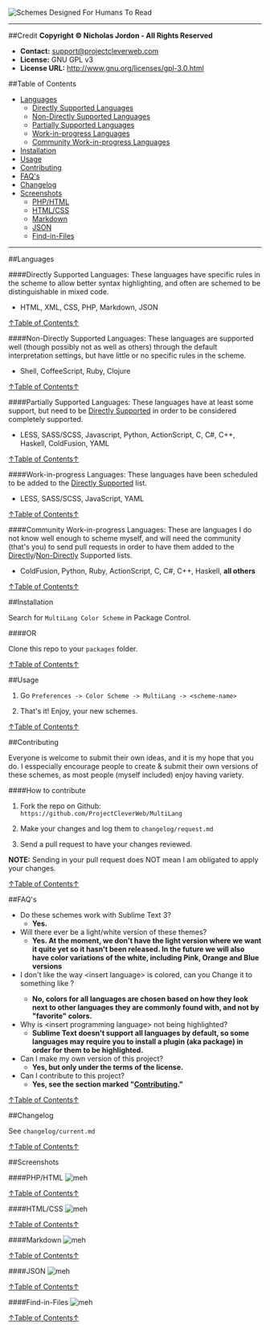 ![Schemes Designed For Humans To Read](http://i.imgur.com/nVWX4VB.png)

---
##Credit
**Copyright &copy; Nicholas Jordon - All Rights Reserved**

* **Contact:** support@projectcleverweb.com
* **License:** GNU GPL v3  
* **License URL:** http://www.gnu.org/licenses/gpl-3.0.html  

##Table of Contents
* [Languages](#languages)
    * [Directly Supported Languages](#directly-supported-languages)
    * [Non-Directly Supported Languages](#non-directly-supported-languages)
    * [Partially Supported Languages](#partially-supported-languages)
    * [Work-in-progress Languages](#work-in-progress-languages)
    * [Community Work-in-progress Languages](#community-work-in-progress-languages)
* [Installation](#installation)
* [Usage](#usage)
* [Contributing](#contributing)
* [FAQ's](#faqs)
* [Changelog](#changelog)
* [Screenshots](#screenshots)
    * [PHP/HTML](#phphtml)
    * [HTML/CSS](#htmlcss)
    * [Markdown](#markdown)
    * [JSON](#json)
    * [Find-in-Files](#find-in-files)

---


##Languages

####Directly Supported Languages:
These languages have specific rules in the scheme to allow better syntax highlighting, and often are schemed to be distinguishable in mixed code.

* HTML, XML, CSS, PHP, Markdown, JSON

[↑Table of Contents↑](#table-of-contents)

####Non-Directly Supported Languages:
These languages are supported well (though possibly not as well as others) through the default interpretation settings, but have little or no specific rules in the scheme.

* Shell, CoffeeScript, Ruby, Clojure

[↑Table of Contents↑](#table-of-contents)

####Partially Supported Languages:
These languages have at least some support, but need to be [Directly Supported](#directly-supported-languages) in order to be considered completely supported.

* LESS, SASS/SCSS, Javascript, Python, ActionScript, C, C#, C++, Haskell, ColdFusion, YAML

[↑Table of Contents↑](#table-of-contents)

####Work-in-progress Languages:
These languages have been scheduled to be added to the [Directly Supported](#directly-supported-languages) list.

* LESS, SASS/SCSS, JavaScript, YAML

[↑Table of Contents↑](#table-of-contents)

####Community Work-in-progress Languages:
These are languages I do not know well enough to scheme myself, and will need the community (that's you) to send pull requests in order to have them added to the [Directly](#directly-supported-languages)/[Non-Directly](#non-directly-supported-languages) Supported lists.

* ColdFusion, Python, Ruby, ActionScript, C, C#, C++, Haskell, **all others**

[↑Table of Contents↑](#table-of-contents)


##Installation

Search for `MultiLang Color Scheme` in Package Control.

####OR

Clone this repo to your `packages` folder.

[↑Table of Contents↑](#table-of-contents)

##Usage

1. Go `Preferences -> Color Scheme -> MultiLang -> <scheme-name>`  

2. That's it! Enjoy, your new schemes.

[↑Table of Contents↑](#table-of-contents)

##Contributing

Everyone is welcome to submit their own ideas, and it is my hope that you do. I esspecially encourage people to create &amp; submit their own versions of these schemes, as most people (myself included) enjoy having variety.

####How to contribute

1. Fork the repo on Github: `https://github.com/ProjectCleverWeb/MultiLang`  

2. Make your changes and log them to `changelog/request.md`  

3. Send a pull request to have your changes reviewed.  


**NOTE:** Sending in your pull request does NOT mean I am obligated to apply your changes.

[↑Table of Contents↑](#table-of-contents)

##FAQ's

* Do these schemes work with Sublime Text 3?
    * **Yes.**
* Will there ever be a light/white version of these themes?
    * **Yes. At the moment, we don't have the light version where we want it quite yet so it hasn't been released. In the future we will also have color variations of the white, including Pink, Orange and Blue versions**
* I don't like the way &lt;insert language&gt; is colored, can you Change it to something like <insert other language>?
    * **No, colors for all languages are chosen based on how they look next to other languages they are commonly found with, and not by "favorite" colors.**
* Why is &lt;insert programming language&gt; not being highlighted?
    * **Sublime Text doesn't support all languages by default, so some languages may require you to install a plugin (aka package) in order for them to be highlighted.**
* Can I make my own version of this project?
    * **Yes, but only under the terms of the license.**
* Can I contribute to this project?
    * **Yes, see the section marked "[Contributing](#contributing)."**

[↑Table of Contents↑](#table-of-contents)

##Changelog

See `changelog/current.md`  

[↑Table of Contents↑](#table-of-contents)

##Screenshots


####PHP/HTML
![meh](http://i.imgur.com/DZlsXgg.png)

[↑Table of Contents↑](#table-of-contents)

####HTML/CSS
![meh](http://i.imgur.com/R3OgMrh.png)

[↑Table of Contents↑](#table-of-contents)

####Markdown
![meh](http://i.imgur.com/SOcU709.png)

[↑Table of Contents↑](#table-of-contents)

####JSON
![meh](http://i.imgur.com/3MqAfLZ.png)

[↑Table of Contents↑](#table-of-contents)

####Find-in-Files
![meh](http://i.imgur.com/5wWIJFe.png)

[↑Table of Contents↑](#table-of-contents)

